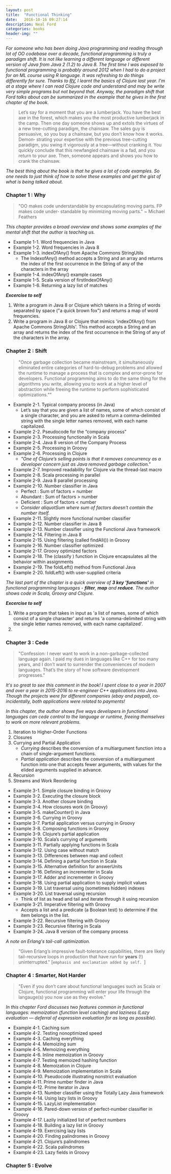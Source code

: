 ```yaml
---
layout: post
title:  "Functional Thinking"
date:   2016-10-16 09:27:14
description: Neal Ford
categories: books
header-img: ""
---
```


_For someone who has been doing Java programming and reading through lot of OO codebase over a decade, functional programming is truly a paradigm shift. It is not like learning a different language or different version of Java from Java 2 (1.2) to Java 8. The first time I was exposed to functional programming is probably around 2012 when I had to do a project for an ML course using R language. It was refreshing to do things differently for sure. Thanks to [RV](http://rovarghe.blogspot.com), I learnt the basics of Clojure last year. I'm at a stage where I can read Clojure code and understand and may be write very simple programs but not beyond that. Anyway, the paradigm shift that Ford talks about can be summarized in the example that he gives in the first chapter of the book._

> Let’s say for a moment that you are a lumberjack. You have the best axe in the forest, which makes you the most productive lumberjack in the camp. Then one day someone shows up and extols the virtues of a new tree-cutting paradigm, the chainsaw. The sales guy is persuasive, so you buy a chainsaw, but you don’t know how it works. Demon‐ strating your expertise with the previous tree-cutting paradigm, you swing it vigorously at a tree—without cranking it. You quickly conclude that this newfangled chainsaw is a fad, and you return to your axe. Then, someone appears and shows you how to crank the chainsaw.

_The best thing about the book is that he gives a lot of code examples. So one needs to just think of how to solve these examples and get the gist of what is being talked about._

### Chapter 1 : Why
> "OO makes code understandable by encapsulating moving parts. FP makes code under‐ standable by minimizing moving parts." ~ Michael Feathers

_This chapter provides a broad overview and shows some examples of the mental shift that the author is teaching us._

* Example 1-1. Word frequencies in Java
* Example 1-2. Word frequencies in Java 8
* Example 1-3. indexOfAny() from Apache Commons StringUtils 
	* The IndexofAny() method accepts a String and an array and returns the index of the first occurrence in the String of any of the characters in the array
* Example 1-4. indexOfAny() example cases
* Example 1-5. Scala version of firstIndexOfAny()
* Example 1-6. Returning a lazy list of matches

**_Excercise to self_**

1. Write a program in Java 8 or Clojure which takens in a String of words separated by space ("a quick brown fox") and returns a map of word frequencies. 
2. Write a program in Java 8 or Clojure that mimics 'indexOfAny() from Apache Commons StringUtils'. This method accepts a String and an array and returns the index of the first occurrence in the String of any of the characters in the array. 

### Chapter 2 : Shift
> "Once garbage collection became mainstream, it simultaneously eliminated entire categories of hard-to-debug problems and allowed the runtime to manage a process that is complex and error-prone for developers. Functional programming aims to do the same thing for the algorithms you write, allowing you to work at a higher level of abstraction while freeing the runtime to perform sophisticated optimizations.""

* Example 2-1. Typical company process (in Java)
	*  Let’s say that you are given a list of names, some of which consist of a single character, and you are asked to return a comma-delimited string with the single letter names removed, with each name capitalized. 
* Example 2-2. Pseudocode for the “company process”
* Example 2-3. Processing functionally in Scala
* Example 2-4. Java 8 version of the Company Process
* Example 2-5. Processing in Groovy
* Example 2-6. Processing in Clojure
	* _"One of Clojure’s selling points is that it removes concurrency as a developer concern just as Java removed garbage collection."_
* Example 2-7. Improved readability for Clojure via the thread-last macro
* Example 2-8. Scala processing in parallel
* Example 2-9. Java 8 parallel processing
* Example 2-10. Number classifier in Java
	* Perfect : Sum of factors = number
	* Abundant : Sum of factors > number
	* Deficient : Sum of factors < number
	* _Consider aliquotSum where sum of factors doesn't contain the number itself._
* Example 2-11. Slightly more functional number classifier
* Example 2-12. Number classifier in Java 8
* Example 2-13. Number classifier using the Functional Java framework
* Example 2-14. Filtering in Java 8
* Example 2-15. Using filtering (called findAll()) in Groovy
* Example 2-16. Number classifier optimized
* Example 2-17. Groovy optimized factors
* Example 2-18. The (classify ) function in Clojure encapsulates all the behavior within assignments
* Example 2-19. The foldLeft() method from Functional Java
* Example 2-20. foldLeft() with user-supplied criteria

_The last part of the chapter is a quick overview of **3 key 'functions'** in functional programming languages - **filter**, **map** and **reduce**. The author shows code in Scala, Groovy and Clojure._

**_Excercise to self_**

1. Write a program that takes in input as 'a list of names, some of which consist of a single character' and returns 'a comma-delimited string with the single letter names removed, with each name capitalized'.
2. 


### Chapter 3 : Cede
> "Confession: I never want to work in a non-garbage-collected language again. I paid my dues in languages like C++ for too many years, and I don’t want to surrender the conveniences of modern languages. That’s the story of how software development progresses."

_It's so great to see this comment in the book! I spent close to a year in 2007 and over a year in 2015-2016 to re-engineer C++ applications into Java. Though the projects were for different companies (ebay and paypal), co-incidentally, both applications were related to payments!_

_In this chapter, the author shows five ways developers in functional languages can cede control to the language or runtime, freeing themselves to work on more relevant problems._

1. Iteration to Higher-Order Functions 
2. Closures
3. Currying and Partial Application
	* _Currying_ describes the conversion of a multiargument function into a chain of single-argument functions.
	* _Partial application_ describes the conversion of a multiargument function into one that accepts fewer arguments, with values for the elided arguments supplied in advance.
4. Recursion
5. Streams and Work Reordering

* Example 3-1. Simple closure binding in Groovy
* Example 3-2. Executing the closure block
* Example 3-3. Another closure binding
* Example 3-4. How closures work (in Groovy)
* Example 3-5. makeCounter() in Java
* Example 3-6. Currying in Groovy
* Example 3-7. Partial application versus currying in Groovy
* Example 3-8. Composing functions in Groovy
* Example 3-9. Clojure’s partial application
* Example 3-10. Scala’s currying of arguments
* Example 3-11. Partially applying functions in Scala
* Example 3-12. Using case without match
* Example 3-13. Differences between map and collect
* Example 3-14. Defining a partial function in Scala
* Example 3-15. Alternative definition for answerUnits
* Example 3-16. Defining an incrementer in Scala
* Example 3-17. Adder and incrementer in Groovy
* Example 3-18. Using partial application to supply implicit values
* Example 3-19. List traversal using (sometimes hidden) indexes
* Example 3-20. List traversal using recursion
	* Think of list as head and tail and iterate through it using recursion
* Example 3-21. Imperative filtering with Groovy
	* Accepts a list and a predicate (a Boolean test) to determine if the item belongs in the list.
* Example 3-22. Recursive filtering with Groovy
* Example 3-23. Recursive filtering in Scala
* Example 3-24. Java 8 version of the company process

_A note on Erlang's tail-call optimization._

> "Given Erlang’s impressive fault-tolerance capabilities, there are likely tail-recursive loops in production that have run for **years** (!) uninterrupted."
[`emphasis and exclamation added by self. `]


### Chapter 4 : Smarter, Not Harder
> "Even if you don’t care about functional languages such as Scala or Clojure, functional programming will enter your life through the langauge(s) you now use as they evolve."

_In this chapter Ford discusses two features common in functional languages: memoization (function level caching) and laziness (Lazy evaluation — deferral of expression evaluation for as long as possible)._ 

* Example 4-1. Caching sum
* Example 4-2. Testing nonoptimized speed
* Example 4-3. Caching everything
* Example 4-4. Memoizing sum
* Example 4-5. Memoizing everything
* Example 4-6. Inline memoization in Groovy
* Example 4-7. Testing memoized hashing function
* Example 4-8. Memoization in Clojure
* Example 4-9. Memoization implementation in Scala
* Example 4-10. Pseudocode illustrating nonstrict evaluation
* Example 4-11. Prime number finder in Java
* Example 4-12. Prime iterator in Java
* Example 4-13. Number classifier using the Totally Lazy Java framework
* Example 4-14. Using lazy lists in Groovy
* Example 4-15. LazyList implementation
* Example 4-16. Pared-down version of perfect-number classifier in Groovy
* Example 4-17. Lazily initialized list of perfect numbers
* Example 4-18. Building a lazy list in Groovy
* Example 4-19. Exercising lazy lists
* Example 4-20. Finding palindromes in Groovy
* Example 4-21. Clojure’s palindromes
* Example 4-22. Scala palindromes
* Example 4-23. Lazy fields in Groovy

### Chapter 5 : Evolve



